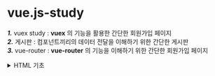 # vue.js-study

***1.*** vuex study : **vuex** 의 기능을 활용한 간단한 회원가입 페이지  
***2.*** 게시판 : 컴포넌트끼리의 데이터 전달을 이해하기 위한 간단한 게시판  
***3.*** vue-router : **vue-router** 의 기능을 이해하기 위한 간단한 회원가입 페이지  

<details>
  <summary>HTML 기초</summary>
  <div markdown="1">
    
   # Html 이란?

#### 태그

<.h1>태그는 이런거<./h1>

#### 속성

- 속성은 태그에 추가로 정보를 제공하거나 태그의 동작이나 표현을 제어할 수 있는 설정값
- <.h1 id="title">Hello,Html<./h1>
- 속성의 값을 큰 따움표로 했으면, 마무리도 큰 따움표로 해야한다. 작은따움표도 가능
- 속성은 두개이상 사용할 수 있다.
  - <.h1 id="title" class="test"> Hello, html<./h1>

#### 태그 중첩

- 올바른 예
  - <.h1>hello ! <.i>html<./i> <./h1>
- 잘못된 예
  - <.h1>hello <.i>html<./h1><./i>



#### 빈 태그

- ```
  <br>
  <img src="">
  <input type="">
  ```

- 위 태그들처럼 빈 태그는 내용이 없어서 종료 태그가 필요하지 않다.

#### HTML 문서구조

- ```html
  <!DOCTYPE html>
  <html lang="ko">
      <head>
          <meta charset="UTF-8">
          <title>HTML</title>
      </head> 
      <body>
          <.h1>Hello, HTML</.h1>
      </body>
  </html>
  ```

#### HTML 태그

- <.h1> ~ <.h6> : 문서 제목을 표현할 때 사용
- <.p><./p> 단락을 나눔
- <.br> : 라인 브레이크, enter키를 누르는것과 같다.
- <.b> : 글자를 굵게
- <.i> :글자를 이탤릭체로
- <.u> :글자에 밑줄
- <.s> : 글자에 중간선
- <.a href="주소" target="_blank">네이버</a>
- target의 default값은 _selft로, 보고있던 창에서 링크 이동, blank는 새로운 창을 켜서 이동

- a태그는 #을 넣고 내부링크로도 이동이 가능하다.



#### 아무런 의미 없는 태그

- <.div> 와 <.span>이 있다.
- div는 블럭을 감싸고, span은 inline을 감싼다.

#### 리스트 요소

- <.ul> : 순서가 없는 리스트를 만듬
- <.ol> : 순서가 있는 번호 리스트를 만듬
  - 둘다 공통적으로 <.li>를 사용해서 나열함.

### 이미지

```markup
<img src="./images/pizza.png" alt="피자">
```

- src 속성 : <img> 의 필수 속성으로 이미지의 경로를 나타내는 속성
  - 절대경로와 상대경로가 있다.
    - 상대경로: './' 페이지가 있는 현재 폴더를 나타낸다.(웹 페이지 기준)
    - 절대경로: 실제 그 이미지가 위치한 곳의 전체 경로

#### 테이블

- <.tr> : 행
- <.td> 셀
- <.th> 제목 셀
- <.table> 표를 나타냄
- <.caption> 표의 제목



#### 폼요소1

- ```
  <input type="text" placehoder="입력하세요"><br>
  ```

- ```html
  <input type="password"><br>
  ```

- ```html
  남자<input type="radio" name= "gender">
  여자<input type="radio" name= "gender">
  ```

  - 이런식으로 name에 같은 요소임을 표현해줘야 중복체크가 안됨.

- ```html
  영화감상<input type="checkbox" checked>
  음악감상<input type="checkbox">
  취침<input type="checkbox">
  ```

- submit : form의 값을 전송하는 버튼

- reset : form의 값을 초기화하는 버튼

- image : 이미지를 삽입할 수 있는 버튼 (submit과 동작이 동일함)

- button : 아무 기능이 없는 버튼

- <.select>태그

  - ```html
    <select>
        <option>1</option>
        <option>2</option>
        <option>3</option>
    </select>
    ```

- <.label> : 폼 컨트롤과 연결시켜주기 위함으로 웹 접근성에 도움(필수사용)

- ```html
  <label for="name">이름</label>: <input type="text" id="name"><br>
  ```

  - 이런식으로, input type의 id값과 label의 for 값을 동일하게 적어줘야한다.

- <.fieldset>, <.legend>는 form 요소를 구조화 하기 위해 필요한 태그입니다.

  ```html
  <fieldset>
      <legend>기본 정보</legend>
      ... 폼 요소들 ...
  </fieldset>
  <fieldset>
      <legend>부가 정보</legend>
      ... 폼 요소들 ...
  </fieldset>
  ```

  
  </div>
</details>

